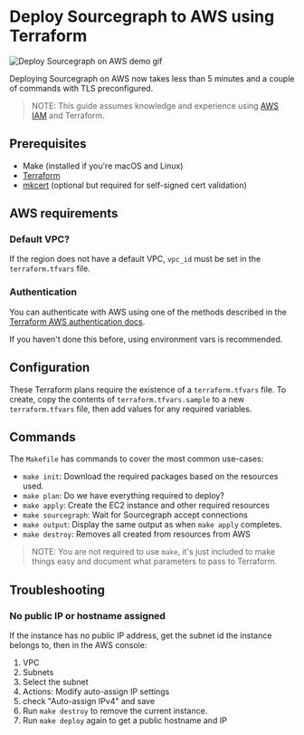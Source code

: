 # Deploy Sourcegraph to AWS using Terraform

![Deploy Sourcegraph on AWS demo gif](https://user-images.githubusercontent.com/46826578/54791121-bfe46d80-4bf5-11e9-81c0-663599183b11.gif)

Deploying Sourcegraph on AWS now takes less than 5 minutes and a couple of commands with TLS preconfigured.

> NOTE: This guide assumes knowledge and experience using [AWS IAM](https://docs.aws.amazon.com/iam/index.html#lang/en_us) and Terraform.

## Prerequisites

- Make (installed if you're macOS and Linux)
- [Terraform](https://learn.hashicorp.com/terraform/getting-started/install.html)
- [mkcert](https://github.com/FiloSottile/mkcert) (optional but required for self-signed cert validation)

## AWS requirements

### Default VPC?

If the region does not have a default VPC, `vpc_id` must be set in the `terraform.tfvars` file.

### Authentication

You can authenticate with AWS using one of the methods described in the [Terraform AWS authentication docs](https://www.terraform.io/docs/providers/aws/#environment-variables).

If you haven't done this before, using environment vars is recommended.

## Configuration

These Terraform plans require the existence of a `terraform.tfvars` file. To create, copy the contents of `terraform.tfvars.sample` to a new `terraform.tfvars` file, then add values for any required variables.

## Commands

The `Makefile` has commands to cover the most common use-cases:

- `make init`: Download the required packages based on the resources used.
- `make plan`: Do we have everything required to deploy?
- `make apply`: Create the EC2 instance and other required resources
- `make sourcegraph`: Wait for Sourcegraph accept connections
- `make output`: Display the same output as when `make apply` completes.
- `make destroy`: Removes all created from resources from AWS

> NOTE: You are not required to use `make`, it's just included to make things easy and document what parameters to pass to Terraform.

## Troubleshooting

### No public IP or hostname assigned

If the instance has no public IP address, get the subnet id the instance belongs to, then in the AWS console:

1. VPC
1. Subnets
1. Select the subnet 
1. Actions: Modify auto-assign IP settings
1. check "Auto-assign IPv4" and save
1. Run `make destroy` to remove the current instance.
1. Run `make deploy` again to get a public hostname and IP

